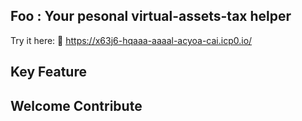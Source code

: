 ## Foo : Your pesonal virtual-assets-tax helper
Try it here:  🧭
https://x63j6-hqaaa-aaaal-acyoa-cai.icp0.io/

## Key Feature

## Welcome Contribute


